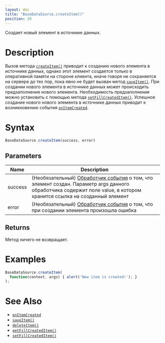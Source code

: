 ```yaml
---
layout: doc
title: "BaseDataSource.createItem()"
position: 29
---
```


Создает новый элемент в источнике данных.

# Description

Вызов метода [`createItem()`](../BaseDataSource.createItem/) приводит к созданию нового элемента в
источнике данных, однако этот элемент создается только в оперативной памяти на стороне клиента, иначе
говоря не сохраняется на сервере до тех пор, пока явно не будет вызван метод [`saveItem()`](../BaseDataSource.saveItem/).
При создании нового элемента в источнике данных может происходить предзаполнение нового элемента.
Необходимость предзаполнения можно установить с помощью метода [`setFillCreatedItem()`](../BaseDataSource.setFillCreatedItem/).
Успешное создание нового нового элемента в источнике данных приводит к возникновению события
[`onItemCreated`](../BaseDataSource.onItemCreated/).

# Syntax

```js
BaseDataSource.createItem(success, error)
```

## Parameters

|Name|Description|
|----|-----------|
|success|(Необязательный) [Обработчик события](../../../Script/) о том, что элемент создан. Параметр args данного обработчика содержит поле value, в котором хранится ссылка на созданный элемент|
|error|(Необязательный) [Обработчик события](../../../Script/) о том, что при создании элемента произошла ошибка|

## Returns

Метод ничего не возвращает.

# Examples

```js
BaseDataSource.createItem(
  function(context, args) { alert('New item is created!'); }
);
```

# See Also

* [`onItemCreated`](../BaseDataSource.onItemCreated/)
* [`saveItem()`](../BaseDataSource.saveItem/)
* [`deleteItem()`](../BaseDataSource.deleteItem/)
* [`getFillCreatedItem()`](../BaseDataSource.getFillCreatedItem/)
* [`setFillCreatedItem()`](../BaseDataSource.setFillCreatedItem/)
